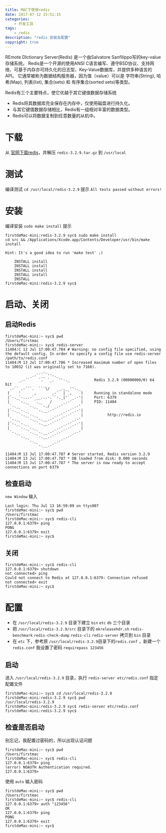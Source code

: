 ```yaml
---
title: MAC下使用redis
date: 2017-07-12 15:51:15
categories:
	- 开发工具
tags:
	- redis
description: "redis 安装及配置"
copyright: true
---
```


REmote DIctionary Server(Redis) 是一个由Salvatore Sanfilippo写的key-value存储系统。
Redis是一个开源的使用ANSI C语言编写、遵守BSD协议、支持网络、可基于内存亦可持久化的日志型、Key-Value数据库，并提供多种语言的API。
它通常被称为数据结构服务器，因为值（value）可以是 字符串(String), 哈希(Map), 列表(list), 集合(sets) 和 有序集合(sorted sets)等类型。

Redis有三个主要特点，使它优越于其它键值数据存储系统
+ Redis将其数据库完全保存在内存中，仅使用磁盘进行持久化。
+ 与其它键值数据存储相比，Redis有一组相对丰富的数据类型。
+ Redis可以将数据复制到任意数量的从机中。

# 下载
从 [官网下载redis](https://redis.io/download)，并解压 `redis-3.2.9.tar.gz` 到 `/usr/local`

# 测试
编译测试 `cd /usr/local/redis-3.2.9`
提示 `All tests passed without errors!`

# 安装
编译安装 `sudo make install`
提示
```
firstdeMac-mini:redis-3.2.9 syc$ sudo make install
cd src && /Applications/Xcode.app/Contents/Developer/usr/bin/make install

Hint: It's a good idea to run 'make test' ;)

    INSTALL install
    INSTALL install
    INSTALL install
    INSTALL install
    INSTALL
firstdeMac-mini:redis-3.2.9 syc$
```

# 启动、关闭
## 启动Redis 
```
firstdeMac-mini:~ syc$ pwd
/Users/firstmac
firstdeMac-mini:~ syc$ redis-server
11404:C 13 Jul 17:00:47.784 # Warning: no config file specified, using the default config. In order to specify a config file use redis-server /path/to/redis.conf
11404:M 13 Jul 17:00:47.786 * Increased maximum number of open files to 10032 (it was originally set to 7168).
                _._
           _.-``__ ''-._
      _.-``    `.  `_.  ''-._           Redis 3.2.9 (00000000/0) 64 bit
  .-`` .-```.  ```\/    _.,_ ''-._
 (    '      ,       .-`  | `,    )     Running in standalone mode
 |`-._`-...-` __...-.``-._|'` _.-'|     Port: 6379
 |    `-._   `._    /     _.-'    |     PID: 11404
  `-._    `-._  `-./  _.-'    _.-'
 |`-._`-._    `-.__.-'    _.-'_.-'|
 |    `-._`-._        _.-'_.-'    |           http://redis.io
  `-._    `-._`-.__.-'_.-'    _.-'
 |`-._`-._    `-.__.-'    _.-'_.-'|
 |    `-._`-._        _.-'_.-'    |
  `-._    `-._`-.__.-'_.-'    _.-'
      `-._    `-.__.-'    _.-'
          `-._        _.-'
              `-.__.-'

11404:M 13 Jul 17:00:47.787 # Server started, Redis version 3.2.9
11404:M 13 Jul 17:00:47.787 * DB loaded from disk: 0.000 seconds
11404:M 13 Jul 17:00:47.787 * The server is now ready to accept connections on port 6379
```

## 检查启动
`new Window` 输入 
```
Last login: Thu Jul 13 16:59:09 on ttys007
firstdeMac-mini:~ syc$ pwd
/Users/firstmac
firstdeMac-mini:~ syc$ redis-cli
127.0.0.1:6379> ping
PONG
127.0.0.1:6379> exit
firstdeMac-mini:~ syc$
```

## 关闭
```
firstdeMac-mini:~ syc$ redis-cli
127.0.0.1:6379> shutdown
not connected> ping
Could not connect to Redis at 127.0.0.1:6379: Connection refused
not connected> exit
firstdeMac-mini:~ syc$
```

# 配置

+ 在 `/usr/local/redis-3.2.9` 目录下建立 `bin` `etc` `db` 三个目录
+ 把 `/usr/local/redis-3.2.9/src` 目录下的 `mkreleasehdr.sh` `redis-benchmark` `redis-check-dump` `redis-cli` `redis-server` 拷贝到 `bin` 目录
+ 在 `etc` 下，参考原 `/usr/local/redis-3.2.9`目录下的`redis.conf` ，新建一个`redis.conf`
	我设置了密码 `requirepass 123456`

## 启动

进入 `/usr/local/redis-3.2.9` 目录，执行 `redis-server etc/redis.conf` 指定配置文件
```
firstdeMac-mini:~ syc$ cd /usr/local/redis-3.2.9
firstdeMac-mini:redis-3.2.9 syc$ pwd
/usr/local/redis-3.2.9
firstdeMac-mini:redis-3.2.9 syc$ redis-server etc/redis.conf
firstdeMac-mini:redis-3.2.9 syc$
```

## 检查是否启动
别忘记，我配置过密码的，所以出现认证问题
```
firstdeMac-mini:~ syc$ pwd
/Users/firstmac
firstdeMac-mini:~ syc$ redis-cli
127.0.0.1:6379> ping
(error) NOAUTH Authentication required.
127.0.0.1:6379>
```

使用 `auto` 输入密码
```
firstdeMac-mini:~ syc$ pwd
/Users/firstmac
firstdeMac-mini:~ syc$ redis-cli
127.0.0.1:6379> auth "123456"
OK
127.0.0.1:6379> ping
PONG
127.0.0.1:6379> exit
firstdeMac-mini:~ syc$
```

